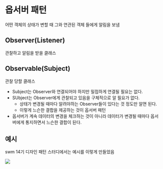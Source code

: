 # 옵서버 패턴

어떤 객체의 상태가 변할 때 그와 연관된 객체 들에게 알림을 보냄

## Observer(Listener)
관찰하고 알림을 받을 클래스

## Observable(Subject)
관찰 당할 클래스

- Subject는 Observer와 연결되어야 하지만 밀접하게 연결될 필요는 없다.
- SUbject는 Observer에게 관찰되고 있음을 구체적으로 알 필요가 없다.
	- 상태가 변경될 때마다 알려야하는 Observer들이 있다는 것 정도만 알면 된다.
	- 이렇게 느슨한 결합을 제공하는 것이 옵서버 패턴
- 옵서버가 계속 데이터의 변경을 체크하는 것이 아니라 데이터가 변경될 때마다 옵서버에게 통지하면서 느슨한 결합이 된다.

## 예시
swm 14기 디자인 패턴 스터디에서는 예시를 이렇게 만들었음

![](https://i.imgur.com/6c8rYNo.png)
